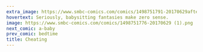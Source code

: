 ```yaml
---
extra_image: https://www.smbc-comics.com/comics/1498751791-20170629after (1).png
hovertext: Seriously, babysitting fantasies make zero sense.
image: https://www.smbc-comics.com/comics/1498751776-20170629 (1).png
next_comic: a-baby
prev_comic: bedtime
title: Cheating
---
```


